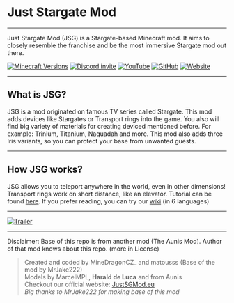 # **Just Stargate Mod**
***
Just Stargate Mod (JSG) is a Stargate-based Minecraft mod. It aims to closely resemble the franchise and be the most immersive Stargate mod out there.

[![Minecraft Versions](https://cf.way2muchnoise.eu/versions/For%20MC_537047_all.svg)](https://www.curseforge.com/minecraft/mc-mods/jsg/files)      [![Discord invite](https://img.shields.io/discord/881802052488011837?style=flat-square&label=%20&logo=discord&color=2D2D2D)](https://discord.justsgmod.eu) [![YouTube](https://img.shields.io/youtube/channel/subscribers/UChxSgOztJWUVqmw7TcZ-uMg?style=flat-square&label=%20&logo=youtube&logoColor=ff2129&color=2d2d2d)](https://www.youtube.com/channel/UChxSgOztJWUVqmw7TcZ-uMg) [![GitHub](https://img.shields.io/badge/-GitHub-2d2d2d?style=flat-square&logo=GitHub&logoColor=white)](https://github.com/MineDragonCZ/JSGMod) [![Website](https://img.shields.io/badge/-Website-2d2d2d?style=flat-square&logo=Pinboard&logoColor=00A95C)](https://justsgmod.eu/)
***
## **What is JSG?**
JSG is a mod originated on famous TV series called Stargate.
This mod adds devices like Stargates or Transport rings into the game.
You also will find big variety of materials for creating deviced mentioned before.
For example: Trinium, Titanium, Naquadah and more.
This mod also adds three Iris variants, so you can protect your base from unwanted guests.
***
## **How JSG works?**
JSG allows you to teleport anywhere in the world, even in other dimensions!
Transport rings work on short distance, like an elevator.
Tutorial can be found [here](https://www.youtube.com/watch?v=Adrj8sjAyC8).
If you prefer reading, you can try our [wiki](https://wiki.justsgmod.eu) (in 6 languages)
***
[![Trailer](https://img.youtube.com/vi/Ip-lWaQ3CnE/0.jpg)](https://www.youtube.com/watch?v=Ip-lWaQ3CnE)
***
Disclaimer: Base of this repo is from another mod (The Aunis Mod). Author of that mod knows about this repo. (more in License)

> Created and coded by MineDragonCZ_ and matousss (Base of the mod by MrJake222)<br>
> Models by MarcelMPL, **Harald de Luca** and from Aunis<br>
> Checkout our official website: [JustSGMod.eu](https://justsgmod.eu)<br>
> *Big thanks to MrJake222 for making base of this mod*
